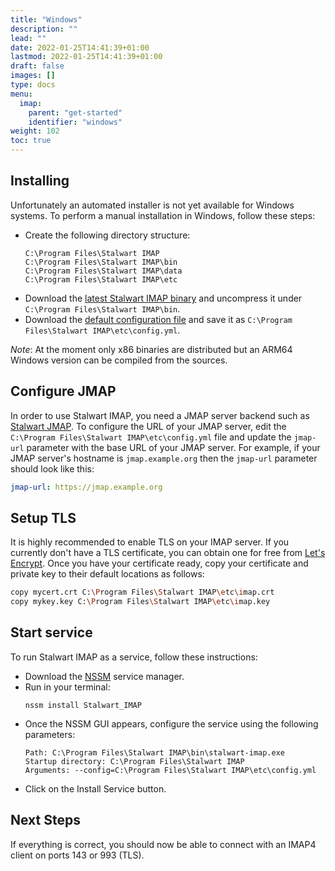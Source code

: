 ```yaml
---
title: "Windows"
description: ""
lead: ""
date: 2022-01-25T14:41:39+01:00
lastmod: 2022-01-25T14:41:39+01:00
draft: false
images: []
type: docs
menu:
  imap:
    parent: "get-started"
    identifier: "windows"
weight: 102
toc: true
---
```


## Installing

Unfortunately an automated installer is not yet available for Windows systems. To perform
a manual installation in Windows, follow these steps:

- Create the following directory structure:
  ```
  C:\Program Files\Stalwart IMAP
  C:\Program Files\Stalwart IMAP\bin
  C:\Program Files\Stalwart IMAP\data
  C:\Program Files\Stalwart IMAP\etc
  ```
- Download the [latest Stalwart IMAP binary](https://github.com/stalwartlabs/imap-serve/releases/latest/download/stalwart-x86_64-pc-windows-msvc.zip) 
  and uncompress it under ``C:\Program Files\Stalwart IMAP\bin``.
- Download the [default configuration file](https://raw.githubusercontent.com/stalwartlabs/imap-server/main/resources/config/config_win.yml) and save it as ``C:\Program Files\Stalwart IMAP\etc\config.yml``. 

*Note*: At the moment only x86 binaries are distributed but an ARM64 Windows version can be compiled from the sources.

## Configure JMAP

In order to use Stalwart IMAP, you need a JMAP server backend such as [Stalwart JMAP](https://stalw.art/jmap).
To configure the URL of your JMAP server, edit the ``C:\Program Files\Stalwart IMAP\etc\config.yml`` file and update the ``jmap-url`` parameter with the base URL of your JMAP server.
For example, if your JMAP server's hostname is ``jmap.example.org`` then the ``jmap-url`` parameter should look like this:

```yaml
jmap-url: https://jmap.example.org
```

## Setup TLS

It is highly recommended to enable TLS on your IMAP server. If you currently don't have a TLS certificate, 
you can obtain one for free from [Let's Encrypt](https://letsencrypt.org/). 
Once you have your certificate ready, copy your certificate and private key to their default locations as follows:

```bash
copy mycert.crt C:\Program Files\Stalwart IMAP\etc\imap.crt
copy mykey.key C:\Program Files\Stalwart IMAP\etc\imap.key
```

## Start service

To run Stalwart IMAP as a service, follow these instructions:

- Download the [NSSM](http://nssm.cc/download) service manager.
- Run in your terminal:
  ```
  nssm install Stalwart_IMAP
  ```
- Once the NSSM GUI appears, configure the service using the following parameters:
  ```
  Path: C:\Program Files\Stalwart IMAP\bin\stalwart-imap.exe
  Startup directory: C:\Program Files\Stalwart IMAP
  Arguments: --config=C:\Program Files\Stalwart IMAP\etc\config.yml
  ```
- Click on the Install Service button.

## Next Steps

If everything is correct, you should now be able to connect with an IMAP4 client
on ports 143 or 993 (TLS).
